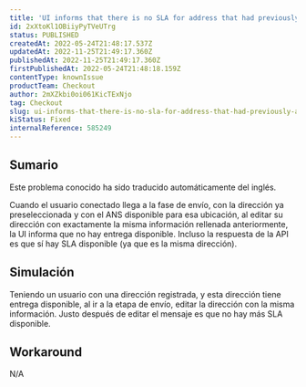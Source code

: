 ```yaml
---
title: 'UI informs that there is no SLA for address that had previously available SLA'
id: 2xXtoKl1OBiiyPyTVeUTrg
status: PUBLISHED
createdAt: 2022-05-24T21:48:17.537Z
updatedAt: 2022-11-25T21:49:17.360Z
publishedAt: 2022-11-25T21:49:17.360Z
firstPublishedAt: 2022-05-24T21:48:18.159Z
contentType: knownIssue
productTeam: Checkout
author: 2mXZkbi0oi061KicTExNjo
tag: Checkout
slug: ui-informs-that-there-is-no-sla-for-address-that-had-previously-available-sla
kiStatus: Fixed
internalReference: 585249
---
```


## Sumario

<div class="alert alert-info">
  <p>Este problema conocido ha sido traducido automáticamente del inglés.</p>
</div>


Cuando el usuario conectado llega a la fase de envío, con la dirección ya preseleccionada y con el ANS disponible para esa ubicación, al editar su dirección con exactamente la misma información rellenada anteriormente, la UI informa que no hay entrega disponible. Incluso la respuesta de la API es que sí hay SLA disponible (ya que es la misma dirección).



## Simulación


Teniendo un usuario con una dirección registrada, y esta dirección tiene entrega disponible, al ir a la etapa de envío, editar la dirección con la misma información. Justo después de editar el mensaje es que no hay más SLA disponible.




## Workaround


N/A

